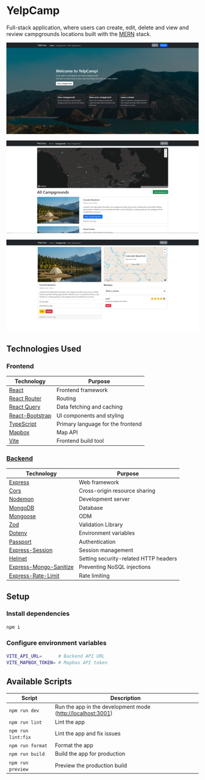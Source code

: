 # YelpCamp

Full-stack application, where users can create, edit, delete and view and review campgrounds locations built with the [MERN](https://www.mongodb.com/mern-stack) stack.

![home](./project-images/home-page.png)

![main](./project-images/campgrounds-page.png)

![show](./project-images/show-page.png)

## Technologies Used

### Frontend

| Technology                                            | Purpose                           |
| ----------------------------------------------------- | --------------------------------- |
| [React](https://reactjs.org/)                         | Frontend framework                |
| [React Router](https://reactrouter.com/)              | Routing                           |
| [React Query](https://react-query.tanstack.com/)      | Data fetching and caching         |
| [React-Bootstrap](https://react-bootstrap.github.io/) | UI components and styling         |
| [TypeScript](https://www.typescriptlang.org/)         | Primary language for the frontend |
| [Mapbox](https://www.mapbox.com/)                     | Map API                           |
| [Vite](https://vitejs.dev/)                           | Frontend build tool               |

### [Backend](https://github.com/tariqs26/yelpcamp-server)

| Technology                                                                     | Purpose                               |
| ------------------------------------------------------------------------------ | ------------------------------------- |
| [Express](http://expressjs.com/)                                               | Web framework                         |
| [Cors](https://npmjs.com/package/cors)                                         | Cross-origin resource sharing         |
| [Nodemon](https://npmjs.com/package/nodemon)                                   | Development server                    |
| [MongoDB](https://mongodb.com/)                                                | Database                              |
| [Mongoose](https://mongoosejs.com/)                                            | ODM                                   |
| [Zod](https://zod.dev/)                                                        | Validation Library                    |
| [Dotenv](https://npmjs.com/package/dotenv)                                     | Environment variables                 |
| [Passport](http://passportjs.org/)                                             | Authentication                        |
| [Express-Session](https://npmjs.com/package/express-session)                   | Session management                    |
| [Helmet](https://helmetjs.github.io/)                                          | Setting security-related HTTP headers |
| [Express-Mongo-Sanitize](https://www.npmjs.com/package/express-mongo-sanitize) | Preventing NoSQL injections           |
| [Express-Rate-Limit](https://www.npmjs.com/package/express-rate-limit)         | Rate limiting                         |

## Setup

### Install dependencies

```bash
npm i
```

### Configure environment variables

```bash
VITE_API_URL=      # Backend API URL
VITE_MAPBOX_TOKEN= # Mapbox API token
```

## Available Scripts

| Script             | Description                                                   |
| ------------------ | ------------------------------------------------------------- |
| `npm run dev`      | Run the app in the development mode (<http://localhost:3001>) |
| `npm run lint`     | Lint the app                                                  |
| `npm run lint:fix` | Lint the app and fix issues                                   |
| `npm run format`   | Format the app                                                |
| `npm run build`    | Build the app for production                                  |
| `npm run preview`  | Preview the production build                                  |
